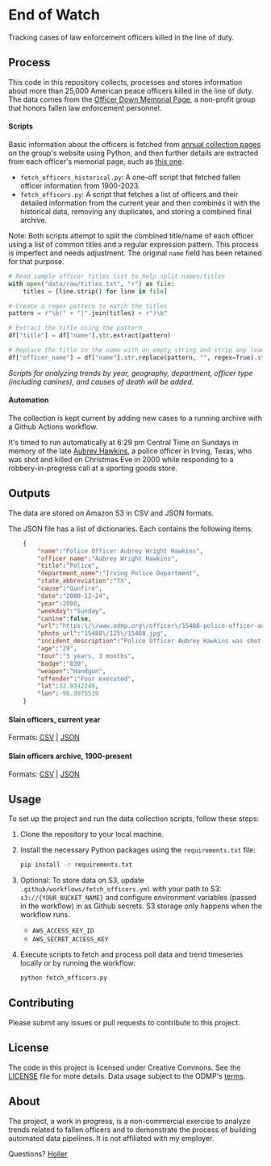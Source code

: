 # End of Watch
Tracking cases of law enforcement officers killed in the line of duty. 

## Process

This code in this repository collects, processes and stores information about more than 25,000 American peace officers killed in the line of duty. The data comes from the [Officer Down Memorial Page](https://www.odmp.org/info/about-odmp), a non-profit group that honors fallen law enforcement personnel.

#### Scripts

Basic information about the officers is fetched from [annual collection pages](https://www.odmp.org/search/year/2024) on the group's website using Python, and then further details are extracted from each officer's memorial page, such as [this one](https://www.odmp.org//officer//15488-police-officer-aubrey-wright-hawkins). 

- `fetch_officers_historical.py`: A one-off script that fetched fallen officer information from 1900-2023.
- `fetch_officers.py`: A script that fetches a list of officers and their detailed information from the current year and then combines it with the historical data, removing any duplicates, and storing a combined final archive.

Note: Both scripts attempt to split the combined title/name of each officer using a list of common titles and a regular expression pattern. This process is imperfect and needs adjustment. The original `name` field has been retained for that purpose.

```python
# Read sample officer titles list to help split names/titles
with open("data/raw/titles.txt", "r") as file:
    titles = [line.strip() for line in file]

# Create a regex pattern to match the titles
pattern = r"\b(" + "|".join(titles) + r")\b"

# Extract the title using the pattern
df["title"] = df["name"].str.extract(pattern)

# Replace the title in the name with an empty string and strip any leading/trailing spaces
df["officer_name"] = df["name"].str.replace(pattern, "", regex=True).str.strip()
```

*Scripts for analyzing trends by year, geography, department, officer type (including canines), and causes of death will be added.*

#### Automation

The collection is kept current by adding new cases to a running archive with a Github Actions workflow. 

It's timed to run automatically at 6:29 pm Central Time on Sundays in memory of the late [Aubrey Hawkins](https://www.odmp.org/officer/15488-police-officer-aubrey-wright-hawkins), a police officer in Irving, Texas, who was shot and killed on Christmas Eve in 2000 while responding to a robbery-in-progress call at a sporting goods store.

## Outputs

The data are stored on Amazon S3 in CSV and JSON formats.

The JSON file has a list of dictionaries. Each contains the following items: 

```json
    {
        "name":"Police Officer Aubrey Wright Hawkins",
        "officer_name":"Aubrey Wright Hawkins",
        "title":"Police",
        "department_name":"Irving Police Department",
        "state_abbreviation":"TX",
        "cause":"Gunfire",
        "date":"2000-12-24",
        "year":2000,
        "weekday":"Sunday",
        "canine":false,
        "url":"https:\/\/www.odmp.org\/officer\/15488-police-officer-aubrey-wright-hawkins",
        "photo_url":"15488\/125\/15488.jpg",
        "incident_description":"Police Officer Aubrey Hawkins was shot and killed after he and another officer responded to a robbery-in-progress at a local sporting goods store. \n\nOfficer Hawkins arrived at the store approximately three minutes after the call was made and interrupted the suspects, who were handcuffing and tying up the store employees. The suspects opened fire on Officer Hawkins, killing him. The seven suspects had escaped from a Texas prison two weeks prior to the incident when they stormed a guard tower and stole several weapons. Capital murder warrants were issued for all seven suspects.\n\nDuring the search for the suspects, Colorado State Trooper Jason Manspeaker was killed in an automobile crash while responding to investigate a sighting.\n\nApproximately one month after Officer Hawkins' murder, six of the suspects were apprehended, and the seventh committed suicide. All six suspects were convicted of Officer Hawkins' murder and sentenced to death. One was executed on August 14, 2008. The leader of the group was executed on February 29, 2012. A third suspect was executed on February 4, 2015, and a fourth was executed on December 6, 2018.\n\nOfficer Hawkins had served with the Irving Police Department for 15 months and previously served with the Kaufman Police Department and Tarrant County Hospital District Police Department for a total of 4 years. He is survived by his wife and son.\n\nAubrey Hawkins Lane in Irving was dedicated in his honor.",
        "age":"29",
        "tour":"5 years, 3 months",
        "badge":"830",
        "weapon":"Handgun",
        "offender":"Four executed",
        "lat":32.8342248,
        "lon":-96.9975519
    }
```

#### Slain officers, current year
Formats: [CSV](https://stilesdata.com/police-end-of-watch/us_slain_police_officers_{current_year}.csv) | [JSON](https://stilesdata.com/police-end-of-watch/us_slain_police_officers_{current_year}.json)

#### Slain officers archive, 1900-present
Formats: [CSV](https://stilesdata.com/police-end-of-watch/us_slain_police_officers_archive_1900_present.csv) | [JSON](https://stilesdata.com/police-end-of-watch/us_slain_police_officers_archive_1900_present.json)

## Usage

To set up the project and run the data collection scripts, follow these steps:

1. Clone the repository to your local machine.

2. Install the necessary Python packages using the `requirements.txt` file:
   ```bash
   pip install -r requirements.txt
   ```

3. Optional: To store data on S3, update `.github/workflows/fetch_officers.yml` with your path to S3: `s3://{YOUR_BUCKET_NAME}` and configure environment variables (passed in the workflow) in as Github secrets. S3 storage only happens when the workflow runs.
   - `AWS_ACCESS_KEY_ID`
   - `AWS_SECRET_ACCESS_KEY`

4. Execute scripts to fetch and process poll data and trend timeseries locally or by running the workflow:
   ```bash
   python fetch_officers.py
   ```

## Contributing

Please submit any issues or pull requests to contribute to this project.

## License

The code in this project is licensed under Creative Commons. See the [LICENSE](LICENSE) file for more details. Data usage subject to the ODMP's [terms](https://www.odmp.org/info/terms-of-use). 

## About 

The project, a work in progress, is a non-commercial exercise to analyze trends related to fallen officers and to demonstrate the process of building automated data pipelines. It is not affiliated with my employer.

Questions? [Holler](mailto:mattstiles@gmail.com)